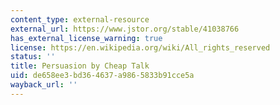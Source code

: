 ```yaml
---
content_type: external-resource
external_url: https://www.jstor.org/stable/41038766
has_external_license_warning: true
license: https://en.wikipedia.org/wiki/All_rights_reserved
status: ''
title: Persuasion by Cheap Talk
uid: de658ee3-bd36-4637-a986-5833b91cce5a
wayback_url: ''
---
```

